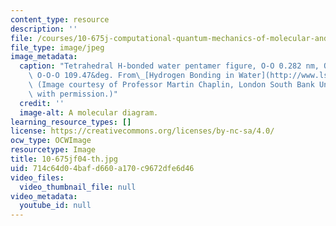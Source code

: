 ```yaml
---
content_type: resource
description: ''
file: /courses/10-675j-computational-quantum-mechanics-of-molecular-and-extended-systems-fall-2004/714c64d04bafd660a170c9672dfe6d46_10-675jf04-th.jpg
file_type: image/jpeg
image_metadata:
  caption: "Tetrahedral H-bonded water pentamer figure, O-O 0.282 nm, O--O 0.282 nm,\
    \ O-O-O 109.47&deg. From\_[Hydrogen Bonding in Water](http://www.lsbu.ac.uk/water/hbond.html).\
    \ (Image courtesy of Professor Martin Chaplin, London South Bank University. Used\
    \ with permission.)"
  credit: ''
  image-alt: A molecular diagram.
learning_resource_types: []
license: https://creativecommons.org/licenses/by-nc-sa/4.0/
ocw_type: OCWImage
resourcetype: Image
title: 10-675jf04-th.jpg
uid: 714c64d0-4baf-d660-a170-c9672dfe6d46
video_files:
  video_thumbnail_file: null
video_metadata:
  youtube_id: null
---
```

